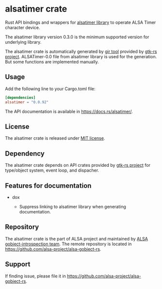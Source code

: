# alsatimer crate

Rust API bindings and wrappers for [alsatimer library](https://github.com/alsa-project/alsa-gobject) to
operate ALSA Timer character device.

The alsatimer library version 0.3.0 is the minimum supported version for underlying library.

The alsatimer crate is automatically generated by [gir tool](https://gtk-rs.org/gir/book/) provided
by [gtk-rs project](https://gtk-rs.org/). ALSATimer-0.0 file from alsatimer library is used for the
generation. But some functions are implemented manually.

## Usage

Add the following line to your Cargo.toml file:

```toml
[dependencies]
alsatimer = "0.0.92"
```

The API documentation is available in <https://docs.rs/alsatimer/>.

## License

The alsatimer crate is released under [MIT license](https://spdx.org/licenses/MIT.html).

## Dependency

The alsatimer crate depends on API crates provided by [gtk-rs project](https://gtk-rs.org/) for
type/object system, event loop, and dispacher.

## Features for documentation

* dox

   * Suppress linking to alsatimer library when generating documentation.

## Repository

The alsatimer crate is the part of ALSA project and maintained by
[ALSA gobject-introspection team](https://alsa-project.github.io/gobject-introspection-docs/).
The remote repository is located in <https://github.com/alsa-project/alsa-gobject-rs>.

## Support

If finding issue, please file it in <https://github.com/alsa-project/alsa-gobject-rs>.

